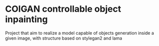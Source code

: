 # COIGAN controllable object inpainting
Project that aim to realize a model capable of objects generation inside a given image, with structure based on stylegan2 and lama
